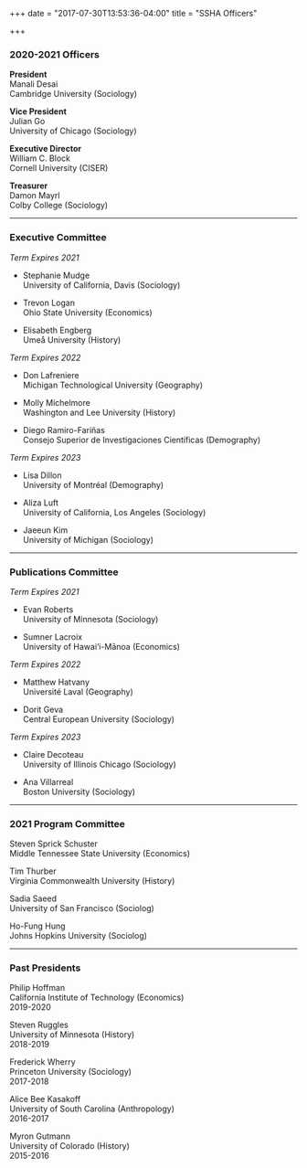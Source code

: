 +++
date = "2017-07-30T13:53:36-04:00"
title = "SSHA Officers"

+++

### 2020-2021 Officers

**President**  
Manali Desai  
Cambridge University (Sociology)  

**Vice President**  
Julian Go  
University of Chicago (Sociology)  

**Executive Director**  
William C. Block  
Cornell University (CISER)  

**Treasurer**  
Damon Mayrl  
Colby College (Sociology)  

----

### Executive Committee

*Term Expires 2021*

- Stephanie Mudge  
University of California, Davis (Sociology)  

- Trevon Logan  
Ohio State University (Economics)  

- Elisabeth Engberg  
Umeå University (History)  

*Term Expires 2022*

- Don Lafreniere  
Michigan Technological University (Geography)  

- Molly Michelmore  
Washington and Lee University (History)  

- Diego Ramiro-Fariñas  
 Consejo Superior de Investigaciones Científicas (Demography)

 *Term Expires 2023*

- Lisa Dillon  
University of Montréal (Demography)  

- Aliza Luft  
University of California, Los Angeles (Sociology)  

- Jaeeun Kim  
 University of Michigan (Sociology)

----

### Publications Committee  

*Term Expires 2021*

- Evan Roberts  
University of Minnesota (Sociology)  

- Sumner Lacroix  
University of Hawai‘i-Mānoa (Economics)  

*Term Expires 2022*  

- Matthew Hatvany  
Université Laval (Geography)  

- Dorit Geva  
Central European University (Sociology)

*Term Expires 2023*  

- Claire Decoteau  
University of Illinois Chicago (Sociology)  

- Ana Villarreal  
Boston University (Sociology)

----

### 2021 Program Committee

Steven Sprick Schuster  
Middle Tennessee State University (Economics)

Tim Thurber  
Virginia Commonwealth University (History)

Sadia Saeed  
University of San Francisco (Sociolog)

Ho-Fung Hung  
Johns Hopkins University (Sociolog) 

----

### Past Presidents

Philip Hoffman  
California Institute of Technology (Economics)  
2019-2020

Steven Ruggles  
University of Minnesota (History)  
2018-2019

Frederick Wherry  
Princeton University (Sociology)  
2017-2018  

Alice Bee Kasakoff  
University of South Carolina (Anthropology)  
2016-2017  

Myron Gutmann  
University of Colorado (History)  
2015-2016  
